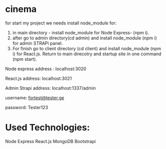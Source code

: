 # cinema
for start my project we needs install node_module for:
  1) in main directory - install node_module for Node Express- (npm i).
  2) after go to admin directory(cd admin) and install node_module (npm i) for admin STRAPi panel.
  3) For finish go to client directory (cd client) and install node_module (npm i) for React.js.
Return to main direcotry and startup site in one command (npm start).

Node express address : localhost:3020

React.js address: localhost:3021

Admin Strapi address: localhost:1337/admin

  username: fortest@tester.ge

  password: Tester123
 
 
 
Used Technologies:
=============
Node Express
React.js
MongoDB
Bootstrapi

